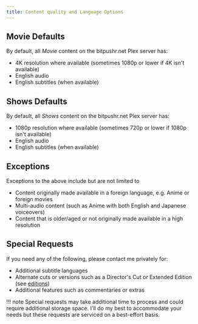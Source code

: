 ```yaml
---
title: Content quality and Language Options
---
```


## Movie Defaults

By default, all *Movie* content on the bitpushr.net Plex server has:

- 4K resolution where available (sometimes 1080p or lower if 4K isn't available)
- English audio
- English subtitles (when available)

## Shows Defaults

By default, all *Shows* content on the bitpushr.net Plex server has:

- 1080p resolution where available (sometimes 720p or lower if 1080p isn't available)
- English audio
- English subtitles (when available)

## Exceptions

Exceptions to the above include but are not limited to

- Content originally made available in a foreign language, e.g. Anime or foreign movies
- Multi-audio content (such as Anime with both English and Japanese voiceovers)
- Content that is older/aged or not originally made available in a high resolution

## Special Requests

If you need any of the following, please contact me privately for:

- Additional subtitle languages
- Alternate cuts or versions such as a Director's Cut or Extended Edition (see [editions](/docs/content-editions.md))
- Additional features such as commentaries or extras

!!! note
    Special requests may take additional time to process and could require additional storage space. I'll do my best to accommodate your needs but these requests are serviced on a best-effort basis.
